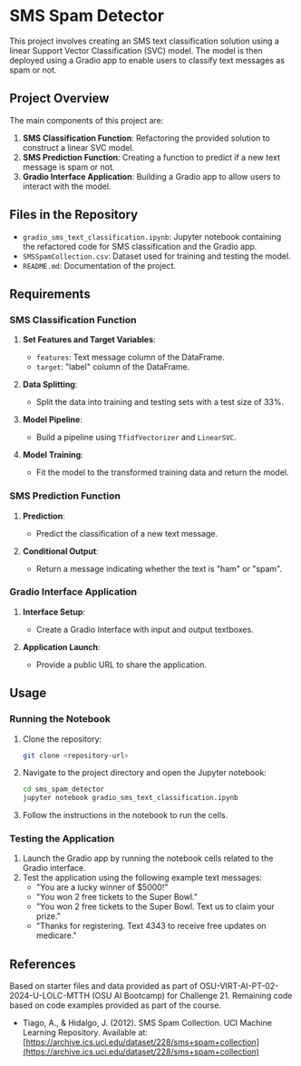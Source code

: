 # SMS Spam Detector

This project involves creating an SMS text classification solution using a linear Support Vector Classification (SVC) model. The model is then deployed using a Gradio app to enable users to classify text messages as spam or not.

## Project Overview

The main components of this project are:
1. **SMS Classification Function**: Refactoring the provided solution to construct a linear SVC model.
2. **SMS Prediction Function**: Creating a function to predict if a new text message is spam or not.
3. **Gradio Interface Application**: Building a Gradio app to allow users to interact with the model.

## Files in the Repository

- `gradio_sms_text_classification.ipynb`: Jupyter notebook containing the refactored code for SMS classification and the Gradio app.
- `SMSSpamCollection.csv`: Dataset used for training and testing the model.
- `README.md`: Documentation of the project.

## Requirements

### SMS Classification Function

1. **Set Features and Target Variables**:
    - `features`: Text message column of the DataFrame.
    - `target`: "label" column of the DataFrame.

2. **Data Splitting**:
    - Split the data into training and testing sets with a test size of 33%.

3. **Model Pipeline**:
    - Build a pipeline using `TfidfVectorizer` and `LinearSVC`.

4. **Model Training**:
    - Fit the model to the transformed training data and return the model.

### SMS Prediction Function

1. **Prediction**:
    - Predict the classification of a new text message.
    
2. **Conditional Output**:
    - Return a message indicating whether the text is "ham" or "spam".

### Gradio Interface Application

1. **Interface Setup**:
    - Create a Gradio Interface with input and output textboxes.
    
2. **Application Launch**:
    - Provide a public URL to share the application.

## Usage

### Running the Notebook

1. Clone the repository:
    ```bash
    git clone <repository-url>
    ```
2. Navigate to the project directory and open the Jupyter notebook:
    ```bash
    cd sms_spam_detector
    jupyter notebook gradio_sms_text_classification.ipynb
    ```
3. Follow the instructions in the notebook to run the cells.

### Testing the Application

1. Launch the Gradio app by running the notebook cells related to the Gradio interface.
2. Test the application using the following example text messages:
    - "You are a lucky winner of $5000!"
    - "You won 2 free tickets to the Super Bowl."
    - "You won 2 free tickets to the Super Bowl. Text us to claim your prize."
    - "Thanks for registering. Text 4343 to receive free updates on medicare."

## References

Based on starter files and data provided as part of OSU-VIRT-AI-PT-02-2024-U-LOLC-MTTH (OSU AI Bootcamp) for Challenge 21. Remaining code based on code examples provided as part of the course.

- Tiago, A., & Hidalgo, J. (2012). SMS Spam Collection. UCI Machine Learning Repository. Available at: [https://archive.ics.uci.edu/dataset/228/sms+spam+collection](https://archive.ics.uci.edu/dataset/228/sms+spam+collection)

